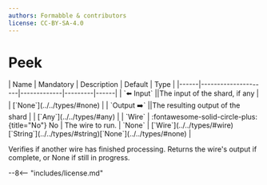 ```yaml
---
authors: Formabble & contributors
license: CC-BY-SA-4.0
---
```



# Peek

<div class="sh-parameters" markdown="1">
| Name | Mandatory | Description | Default | Type |
|------|---------------------|-------------|---------|------|
| `⬅️ Input` ||The input of the shard, if any | | [`None`](../../types/#none) |
| `Output ➡️` ||The resulting output of the shard | | [`Any`](../../types/#any) |
| `Wire` | :fontawesome-solid-circle-plus:{title="No"} No  | The wire to run. | `None` | [`Wire`](../../types/#wire)[`String`](../../types/#string)[`None`](../../types/#none) |

</div>

Verifies if another wire has finished processing. Returns the wire's output if complete, or None if still in progress.

--8<-- "includes/license.md"

